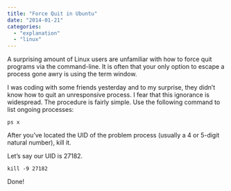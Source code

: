 ```yaml
---
title: "Force Quit in Ubuntu"
date: "2014-01-21"
categories: 
  - "explanation"
  - "linux"
---
```


A surprising amount of Linux users are unfamiliar with how to force quit programs via the command-line. It is often that your only option to escape a process gone awry is using the term window.

I was coding with some friends yesterday and to my surprise, they didn’t know how to quit an unresponsive process. I fear that this ignorance is widespread. The procedure is fairly simple. Use the following command to list ongoing processes:

```
ps x
```

After you’ve located the UID of the problem process (usually a 4 or 5-digit natural number), kill it.

Let’s say our UID is 27182.

```
kill -9 27182
```

Done!
